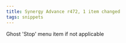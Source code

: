 ```yaml
---
title: Synergy Advance r472, 1 item changed
tags: snippets
---
```


Ghost 'Stop' menu item if not applicable
